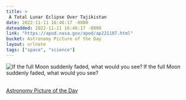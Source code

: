 ```yaml
---
title: > 
 A Total Lunar Eclipse Over Tajikistan 
date: 2022-11-11 16:46:17 -0800
dateadded: 2022-11-11 16:46:17 -0800
link: "https://apod.nasa.gov/apod/ap221107.html"
bucket: Astronomy Picture of the Day
layout: urlnote
tags: ["space", "science"]
--- 
```

<p><a href="https://apod.nasa.gov/apod/ap221107.html"><img src="https://apod.nasa.gov/apod/calendar/S_221107.jpg" align="left" alt="If the full Moon suddenly faded, what would you see?" border="0" /></a> If the full Moon suddenly faded, what would you see?</p><br clear="all"/>
 <!-- end excerpt --> 
<div class='bucket'><a class='internal-link' href='/buckets/astronomy-picture-of-the-day'>Astronomy Picture of the Day</a></div> 
